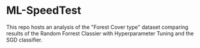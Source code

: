 # ML-SpeedTest
This repo hosts an analysis of the "Forest Cover type"  dataset comparing results of the Random Forrest Classier with Hyperparameter Tuning and the SGD classifier.
